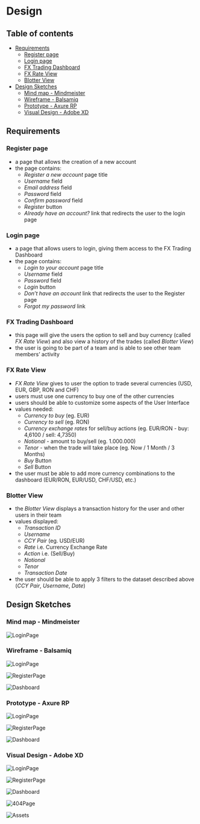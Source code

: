 # Design

## Table of contents

- [Requirements](#requirements)
    - [Register page](#register-page)
    - [Login page](#login-page)
    - [FX Trading Dashboard](#fx-trading-dashboard)
    - [FX Rate View](#fx-rate-view)
    - [Blotter View](#blotter-view)
- [Design Sketches](#design-sketches)
  - [Mind map - Mindmeister](#mind-map---mindmeister)
  - [Wireframe - Balsamiq](#wireframe---balsamiq)
  - [Prototype - Axure RP](#prototype---axure-rp)
  - [Visual Design - Adobe XD](#visual-design---adobe-xd)

## Requirements

### Register page

- a page that allows the creation of a new account
- the page contains:
    - *Register a new account* page title
    - *Username* field
    - *Email address* field
    - *Password* field
    - *Confirm password* field  
    - *Register* button
    - *Already have an account?* link that redirects the user to the login page

### Login page

- a page that allows users to login, giving them access to the FX Trading Dashboard
- the page contains:
    - *Login to your account* page title
    - *Username* field
    - *Password* field
    - *Login* button
    - *Don’t have an account* link that redirects the user to the Register page
    - *Forgot my password* link

### FX Trading Dashboard

- this page will give the users the option to sell and buy currency (called *FX Rate View*) and also view a history of the trades (called *Blotter View*)
- the user is going to be part of a team and is able to see other team members’ activity

### FX Rate View

- *FX Rate View* gives to user the option to trade several currencies (USD, EUR, GBP, RON and CHF)
- users must use one currency to buy one of the other currencies
- users should be able to customize some aspects of the User Interface
- values needed:
    - *Currency to buy* (eg. EUR)
    - *Currency to sell* (eg. RON)
    - *Currency exchange rates* for sell/buy actions (eg. EUR/RON - buy: 4,6100 / sell: 4,7350)
    - *Notional* - amount to buy/sell (eg. 1.000.000)
    - *Tenor* - when the trade will take place (eg. Now / 1 Month / 3 Months)
    - *Buy* Button
    - *Sell* Button
- the user must be able to add more currency combinations to the dashboard (EUR/RON, EUR/USD, CHF/USD, etc.)

### Blotter View

- the *Blotter View* displays a transaction history for the user and other users in their team
- values displayed:
    - *Transaction ID*
    - *Username*
    - *CCY Pair* (eg. USD/EUR)
    - *Rate* i.e. Currency Exchange Rate
    - *Action* i.e. (Sell/Buy)
    - *Notional*
    - *Tenor*
    - *Transaction Date*
- the user should be able to apply 3 filters to the dataset described above (*CCY Pair*, *Username*, *Date*)

## Design Sketches

### Mind map - Mindmeister

![LoginPage](Img/Mindmap.PNG "Mindmap")

### Wireframe - Balsamiq

![LoginPage](Img/Login-W.png "Login page")

![RegisterPage](Img/Register-W.png "Register Page")

![Dashboard](Img/Dashboard-W.png "Dashboard")

### Prototype - Axure RP

![LoginPage](Img/Login-PT.png "Login page")

![RegisterPage](Img/Register-PT.png "Register Page")

![Dashboard](Img/Dashboard-PT.png "Dashboard")

### Visual Design - Adobe XD

![LoginPage](Img/Login-VD.png "Login page")

![RegisterPage](Img/Register-VD.png "Register Page")

![Dashboard](Img/Dashboard-VD.png "Dashboard")

![404Page](Img/404.png "Error 404 - Page not found")

![Assets](Img/Assets-VD.png "Assets")
